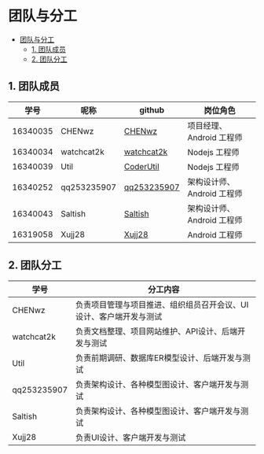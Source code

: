 
# 团队与分工

- [团队与分工](#%E5%9B%A2%E9%98%9F%E4%B8%8E%E5%88%86%E5%B7%A5)
  - [1. 团队成员](#1-%E5%9B%A2%E9%98%9F%E6%88%90%E5%91%98)
  - [2. 团队分工](#2-%E5%9B%A2%E9%98%9F%E5%88%86%E5%B7%A5)

## 1. 团队成员

| 学号 | 呢称 | github | 岗位角色 |
|--|--|--|--|
| 16340035 | CHENwz | [CHENwz](https://github.com/CHENwz) | 项目经理、Android 工程师 |
| 16340034 | watchcat2k | [watchcat2k](https://github.com/watchcat2k) | Nodejs 工程师 |
| 16340039 | Util | [CoderUtil](https://github.com/CoderUtil) | Nodejs 工程师 |
| 16340252 | qq253235907 | [qq253235907](https://github.com/qq253235907) | 架构设计师、Android 工程师 |
| 16340043 | Saltish | [Saltish](https://github.com/Saltish) | 架构设计师、Android 工程师 |
| 16319058 | Xujj28 | [Xujj28](https://github.com/Xujj28) | Android 工程师 |

## 2. 团队分工

| 学号 | 分工内容 |
|--|--|
| CHENwz | 负责项目管理与项目推进、组织组员召开会议、UI设计、客户端开发与测试 |
| watchcat2k | 负责文档整理、项目网站维护、API设计、后端开发与测试 |
| Util | 负责前期调研、数据库ER模型设计、后端开发与测试 |
| qq253235907 | 负责架构设计、各种模型图设计、客户端开发与测试 |
| Saltish | 负责架构设计、各种模型图设计、客户端开发与测试 |
| Xujj28 | 负责UI设计、客户端开发与测试 |
